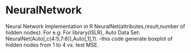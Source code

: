 # NeuralNetwork
Neural Network Implementation in R
NeuralNet(attributes,result,number of hidden nodes):
For e.g: For library(ISLR), Auto Data Set: NeuralNet(Auto[,c(4:5,7:8)],Auto[,1],1).
-this code generate boxplot of hidden nodes from 1 to 4 vs. test MSE.

